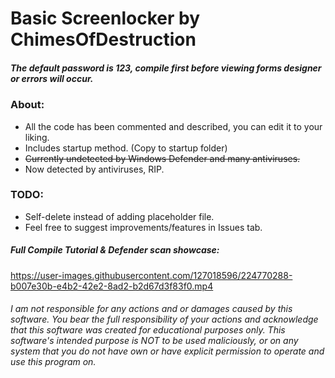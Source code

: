 # Basic Screenlocker by ChimesOfDestruction  
  
##### The default password is 123, compile first before viewing forms designer or errors will occur.  
  
### About:  
* All the code has been commented and described, you can edit it to your liking.  
* Includes startup method. (Copy to startup folder)  
* ~~Currently undetected by Windows Defender and many antiviruses.~~  
* Now detected by antiviruses, RIP.
  
### TODO:
* Self-delete instead of adding placeholder file.
* Feel free to suggest improvements/features in Issues tab.  
  
##### Full Compile Tutorial & Defender scan showcase:  
https://user-images.githubusercontent.com/127018596/224770288-b007e30b-e4b2-42e2-8ad2-b2d67d3f83f0.mp4
  


    
###### I am not responsible for any actions and or damages caused by this software. You bear the full responsibility of your actions and acknowledge that this software was created for educational purposes only. This software's intended purpose is NOT to be used maliciously, or on any system that you do not have own or have explicit permission to operate and use this program on.

